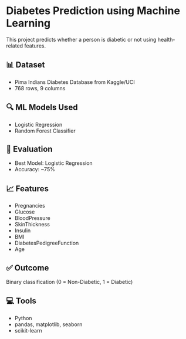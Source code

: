 # Diabetes Prediction using Machine Learning

This project predicts whether a person is diabetic or not using health-related features.

## 📊 Dataset
- Pima Indians Diabetes Database from Kaggle/UCI
- 768 rows, 9 columns

## 🔍 ML Models Used
- Logistic Regression
- Random Forest Classifier

## 🧪 Evaluation
- Best Model: Logistic Regression
- Accuracy: ~75%

## 📈 Features
- Pregnancies
- Glucose
- BloodPressure
- SkinThickness
- Insulin
- BMI
- DiabetesPedigreeFunction
- Age

## ✅ Outcome
Binary classification (0 = Non-Diabetic, 1 = Diabetic)

## 💻 Tools
- Python
- pandas, matplotlib, seaborn
- scikit-learn
